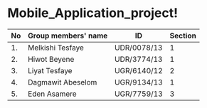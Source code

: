 # Mobile_Application_project!

| No |Group members' name |ID            |Section  |
|----|--------------------|------------- |---------|
| 1. | Melkishi Tesfaye   | UDR/0078/13  | 1       |
| 2. | Hiwot Beyene       | UDR/3774/13  | 1       |
| 3. | Liyat Tesfaye      | UGR/6140/12  | 2       |
| 4. | Dagmawit Abeselom  | UGR/9134/13  | 1       |
| 5. | Eden Asamere       | UGR/7759/13  | 3       |
